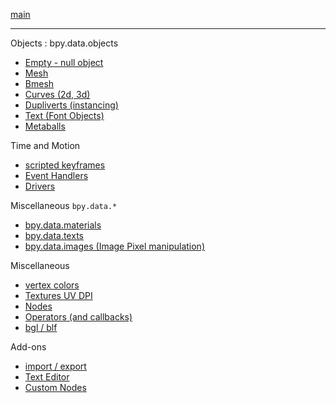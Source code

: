 [main](https://github.com/zeffii/BlenderPythonRecipes/wiki)  
______
Objects : bpy.data.objects  

- [Empty - null object](Empty-(null-object))  
- [Mesh](Mesh)  
- [Bmesh](BMesh)  
- [Curves (2d, 3d)](Curves)  
- [Dupliverts (instancing)](Dupliverts)  
- [Text (Font Objects)](Text)  
- [Metaballs](Metaballs)  

Time and Motion 

- [scripted keyframes](Keyframes)  
- [Event Handlers](EventHandlers)  
- [Drivers](Drivers)  

Miscellaneous `bpy.data.*`  

- [bpy.data.materials](bpy_data_materials)  
- [bpy.data.texts](bpy_data_texts)  
- [bpy.data.images (Image Pixel manipulation)](Image_Pixels)  

Miscellaneous  

- [vertex colors](VertexColors)  
- [Textures UV DPI](UV---DPI-(variable-or-homogeneous))  
- [Nodes](Nodes)  
- [Operators (and callbacks)](Operators)  
- [bgl / blf](bgl_blf)  

Add-ons  

- [import / export](IO)  
- [Text Editor](TextEditor)  
- [Custom Nodes](CustomNodes)  